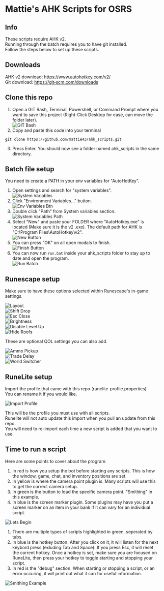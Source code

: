 # Mattie's AHK Scripts for OSRS

## Info
These scripts require AHK v2.  
Running through the batch requires you to have git installed.  
Follow the steps below to set up these scripts.

## Downloads
AHK v2 download: https://www.autohotkey.com/v2/  
Git download: https://git-scm.com/downloads

## Clone this repo
1. Open a GIT Bash, Terminal, Powershell, or Command Prompt where you want to save this project (Right-Click Desktop for ease, can move the folder later).  
![GIT Bash](./imgs/readme/git_bash.png)  
2. Copy and paste this code into your terminal  
```
git clone https://github.com/mattie43/ahk_scripts.git
```  
3. Press Enter. You should now see a folder named ahk_scripts in the same directory.

## Batch file setup
You need to create a PATH in your env variables for "AutoHotKey".

1. Open settings and search for "system variables".  
![System Variables](./imgs/readme/system_variables.png)
2. Click "Environment Variables..." button.  
![Env Variables Btn](./imgs/readme/env_variables_btn.png)
3. Double click "Path" from System variables section.  
![System Variables Path](./imgs/readme/system_variables_path.png)
4. Select "New" and paste your FOLDER where "AutoHotkey.exe" is located (Make sure it is the v2 .exe). The default path for AHK is "C:\Program Files\AutoHotkey\v2".  
![New Button](./imgs/readme/new_button.png)
5. You can press "OK" on all open modals to finish.  
![Finish Button](./imgs/readme/finish_button.png)
6. You can now run `run.bat` inside your ahk_scripts folder to stay up to date and open the program.  
![Run Batch](./imgs/readme/run_batch.png)

## Runescape setup
Make sure to have these options selected within Runescape's in-game settings.

![Layout](./imgs/readme/layout.png)  
![Shift Drop](./imgs/readme/shift_drop.png)  
![Esc Close](./imgs/readme/esc_close.png)  
![Brightness](./imgs/readme/brightness.png)  
![Disable Level Up](./imgs/readme/disable_level_up.png)  
![Hide Roofs](./imgs/readme/hide_roofs.png)

These are optional QOL settings you can also add.

![Ammo Pickup](./imgs/readme/ammo_pickup.png)  
![Trade Delay](./imgs/readme/trade_delay.png)  
![World Switcher](./imgs/readme/world_switcher.png)

## RuneLite setup
Import the profile that came with this repo (runelite-profile.properties)  
You can rename it if you would like.

![Import Profile](./imgs/readme/import_profile.png)

This will be the profile you must use with all scripts.  
Runelite will not auto update this import when you pull an update from this repo.  
You will need to re-import each time a new script is added that you want to use.

## Time to run a script
Here are some points to cover about the program:

1. In red is how you setup the bot before starting any scripts. This is how the window, game, chat, and inventory positions are set.
2. In yellow is where the camera point plugin is. Many scripts will use this to get the correct camera setup.
3. In green is the button to load the specific camera point. "Smithing" in this example.
4. In blue is the screen marker plugin. Some plugins may have you put a screen marker on an item in your bank if it can vary for an individual script.

![Lets Begin](./imgs/readme/lets_begin.png)

1. There are multiple types of scripts highlighted in green, seperated by tabs.
2. In blue is the hotkey button. After you click on it, it will listen for the next keybord press (exluding Tab and Space). If you press Esc, it will reset the current hotkey. Once a hotkey is set, make sure you are focused on RuneLite, then press your hotkey to toggle starting and stopping your script.
3. In red is the "debug" section. When starting or stopping a script, or an error occuring, it will print out what it can for useful information.

![Smithing Example](./imgs/readme/smithing_example.png)
